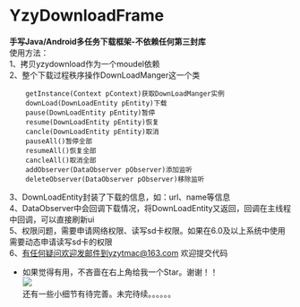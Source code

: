 # YzyDownloadFrame
**手写Java/Android多任务下载框架-不依赖任何第三封库**  
使用方法：  
1、拷贝yzydownload作为一个moudel依赖  
2、整个下载过程秩序操作DownLoadManger这一个类  
        
        getInstance(Context pContext)获取DownLoadManger实例  
        downLoad(DownLoadEntity pEntity)下载  
        pause(DownLoadEntity pEntity)暂停  
        resume(DownLoadEntity pEntity)恢复  
        cancle(DownLoadEntity pEntity)取消  
        pauseAll()暂停全部  
        resumeAll()恢复全部  
        cancleAll()取消全部  
        addObserver(DataObserver pObserver)添加监听  
        deleteObserver(DataObserver pObserver)移除监听  
3、DownLoadEntity封装了下载的信息，如：url、name等信息  
4、DataObserver中会回调下载情况，将DownLoadEntity又返回，回调在主线程中回调，可以直接刷新ui  
5、权限问题，需要申请网络权限、读写sd卡权限。如果在6.0及以上系统中使用需要动态申请读写sd卡的权限  
6、有任何疑问欢迎发邮件到yzytmac@163.com 欢迎提交代码  
- 如果觉得有用，不吝啬在右上角给我一个Star。谢谢！！  
![](https://raw.githubusercontent.com/yzytmac/yzytmac.github.io/master/images/star.png)  
还有一些小细节有待完善。未完待续。。。。。。
